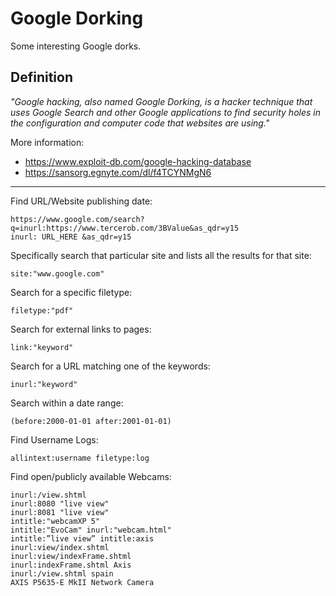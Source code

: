 # Google Dorking
Some interesting Google dorks.

## Definition
_"Google hacking, also named Google Dorking, is a hacker technique that uses Google Search and other Google applications to find security holes in the configuration and computer code that websites are using."_

More information: 
- https://www.exploit-db.com/google-hacking-database
- https://sansorg.egnyte.com/dl/f4TCYNMgN6 

***

Find URL/Website publishing date:
```
https://www.google.com/search?q=inurl:https://www.tercerob.com/3BValue&as_qdr=y15
inurl: URL_HERE &as_qdr=y15
```

Specifically search that particular site and lists all the results for that site:
```
site:"www.google.com"
```

Search for a specific filetype:
```
filetype:"pdf"
```

Search for external links to pages:
```
link:"keyword"
```

Search for a URL matching one of the keywords:
```
inurl:"keyword"
```

Search within a date range:
```
(before:2000-01-01 after:2001-01-01)
```

Find Username Logs:
```
allintext:username filetype:log
```

Find open/publicly available Webcams:
```
inurl:/view.shtml
inurl:8080 "live view"
inurl:8081 "live view"
intitle:"webcamXP 5"
intitle:"EvoCam" inurl:"webcam.html"
intitle:”live view” intitle:axis
inurl:view/index.shtml
inurl:view/indexFrame.shtml
inurl:indexFrame.shtml Axis
inurl:/view.shtml spain
AXIS P5635-E MkII Network Camera
```
